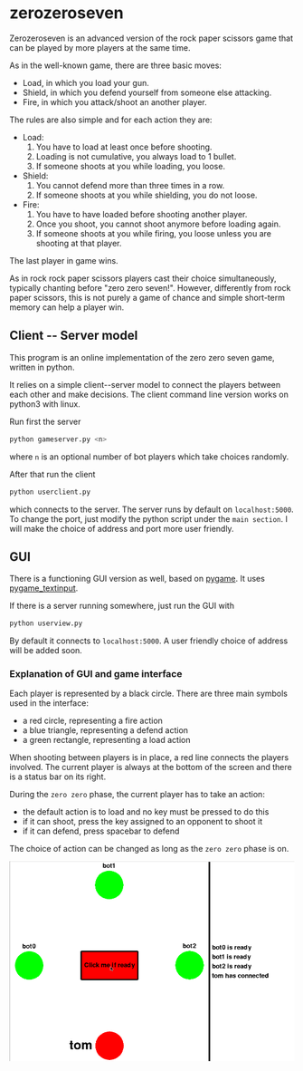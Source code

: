 # zerozeroseven

Zerozeroseven is an advanced version of the rock paper scissors game that can be played by more players at the same time.

As in the well-known game, there are three basic moves:
* Load, in which you load your gun.
* Shield, in which you defend yourself from someone else attacking.
* Fire, in which you attack/shoot an another player.

The rules are also simple and for each action they are:
* Load:
  1. You have to load at least once before shooting.
  1. Loading is not cumulative, you always load to 1 bullet.
  1. If someone shoots at you while loading, you loose.
* Shield:
  1. You cannot defend more than three times in a row.
  1. If someone shoots at you while shielding, you do not loose.
* Fire:
  1. You have to have loaded before shooting another player.
  1. Once you shoot, you cannot shoot anymore before loading again.
  1. If someone shoots at you while firing, you loose unless you are shooting at that player.

The last player in game wins.

As in rock rock paper scissors players cast their choice simultaneously, typically chanting before "zero zero seven!".
However, differently from rock paper scissors, this is not purely a game of chance and simple short-term memory can help a player win.


## Client -- Server model

This program is an online implementation of the zero zero seven game, written in python.

It relies on a simple client--server model to connect the players between each other and make decisions.
The client command line version works on python3 with linux.

Run first the server
```bash
python gameserver.py <n>
```
where ```n``` is an optional number of bot players which take choices randomly.

After that run the client
```bash
python userclient.py
```
which connects to the server.
The server runs by default on ```localhost:5000```. To change the port, just modify the python script under the ```main section```.
I will make the choice of address and port more user friendly.

## GUI

There is a functioning GUI version as well, based on [pygame](https://www.pygame.org/wiki/GettingStarted).
It uses [pygame_textinput](https://github.com/Nearoo/pygame-text-input).

If there is a server running somewhere, just run the GUI with
```bash
python userview.py
```
By default it connects to ```localhost:5000```.
A user friendly choice of address will be added soon.

### Explanation of GUI and game interface

Each player is represented by a black circle.
There are three main symbols used in the interface:
* a red circle, representing a fire action
* a blue triangle, representing a defend action
* a green rectangle, representing a load action

When shooting between players is in place, a red line connects the players involved.
The current player is always at the bottom of the screen and there is a status bar on its right.

During the ```zero zero``` phase, the current player has to take an action:
* the default action is to load and no key must be pressed to do this
* if it can shoot, press the key assigned to an opponent to shoot it
* if it can defend, press spacebar to defend

The choice of action can be changed as long as the ```zero zero``` phase is on.

![Example of GUI running](/zerozeroseven.gif)


